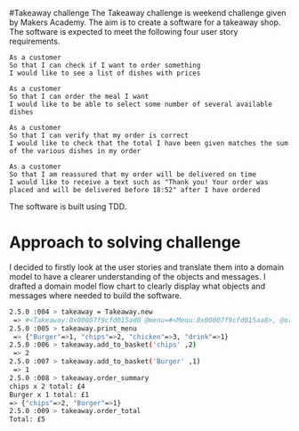#Takeaway challenge
The Takeaway challenge is weekend challenge given by Makers Academy. The aim is to create a software for a takeaway shop. The software is expected to meet the following four user story requirements.

```
As a customer
So that I can check if I want to order something
I would like to see a list of dishes with prices

As a customer
So that I can order the meal I want
I would like to be able to select some number of several available dishes

As a customer
So that I can verify that my order is correct
I would like to check that the total I have been given matches the sum of the various dishes in my order

As a customer
So that I am reassured that my order will be delivered on time
I would like to receive a text such as "Thank you! Your order was placed and will be delivered before 18:52" after I have ordered
```
The software is built using TDD.

# Approach to solving challenge
I decided to firstly look at the user stories and translate them into a domain model to have a clearer understanding of the objects and messages. I drafted a domain model flow chart to clearly display what objects and messages where needed to build the software.

```sh
2.5.0 :004 > takeaway = Takeaway.new
 => #<Takeaway:0x00007f9cfd015ad0 @menu=#<Menu:0x00007f9cfd015aa8>, @order=#<Order:0x00007f9cfd015a80 @basket={}>>
2.5.0 :005 > takeaway.print_menu
 => {"Burger"=>1, "chips"=>2, "chicken"=>3, "drink"=>1}
2.5.0 :006 > takeaway.add_to_basket('chips' ,2)
 => 2
2.5.0 :007 > takeaway.add_to_basket('Burger' ,1)
 => 1
2.5.0 :008 > takeaway.order_summary
chips x 2 total: £4
Burger x 1 total: £1
=> {"chips"=>2, "Burger"=>1}
2.5.0 :009 > takeaway.order_total
Total: £5

```

